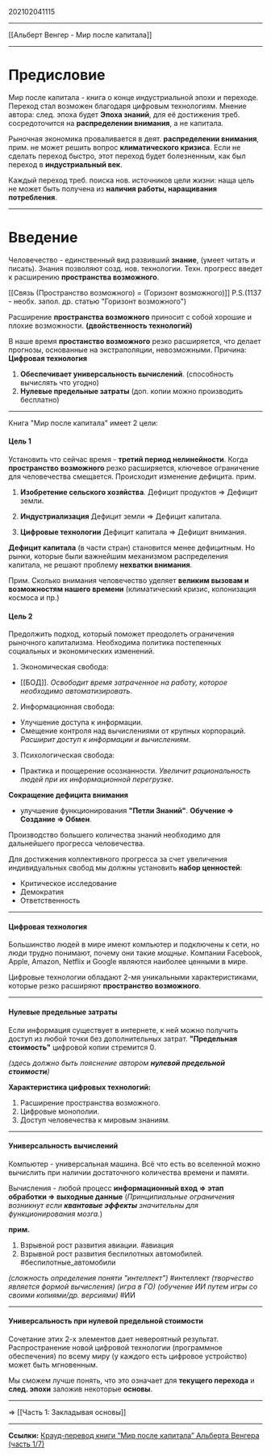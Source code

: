 202102041115
***
[[Альберт Венгер - Мир после капитала]]
***
# Предисловие
Мир после капитала - книга о конце индустриальной эпохи и переходе.
Переход стал возможен благодаря цифровым технологиям.
Мнение автора: след. эпоха будет **Эпоха знаний**, 
для её достижения треб. сосредоточится на **распределении внимания**, 
а не капитала.

Рыночная экономика проваливается в деят. **распределении внимания**, 
прим. не может решить вопрос **климатического кризиса**.
Если не сделать переход быстро, этот переход будет болезненным, 
как был переход в **индустриальный век**.

Каждый переход треб. поиска нов. источников цели жизни:
наща цель не может быть получена из 
**наличия работы, наращивания потребления**.
***
# Введение
Человечество - единственный вид развивший **знание**, 
(умеет читать и писать).
Знания позволяют созд. нов. технологии. 
Техн. прогресс введет к расширению **пространства возможного**.

[[Связь (Пространство возможного) = (Горизонт возможного)]]
P.S.(1137 - необх. запол. др. статью "Горизонт возможного")

Расширение **пространства возможного** 
приносит с собой хорошие и плохие возможности. 
**(двойственность технологий)**

 В наше время **простанство возможного** резко расширяется, 
что делает прогнозы, основанные на экстраполяции, невозможными.
Причина:
**Цифровая технология** 
1. **Обеспечивает универсальность вычислений**.
(способность вычислять что угодно)
2.  **Нулевые предельные затраты**
(доп. копии можно производить бесплатно)
***
Книга "Мир после капитала" имеет 2 цели:
#### Цель 1
Установить что сейчас время - **третий период нелинейности**.
Когда **пространство возможного** резко расширяется,
ключевое ограничение для человечества смещается.
Происходит изменение дефицита.
прим. 
1. **Изобретение сельского хозяйства**.
Дефицит продуктов => Дефицит земли.

2. **Индустриализация**
Дефицит земли => Дефицит капитала.

3. **Цифровые технологии**
Дефицит капитала => Дефицит внимания.

**Дефицит капитала** (в части стран) становится менее дефицитным.
Но рынки, которые были важнейшим механизмом распределения капитала, 
не решают проблему **нехватки внимания**.

Прим.
Сколько внимания человечество уделяет 
**великим вызовам и возможностям нашего времени**
(климатический кризис, колонизация космоса и пр.)
#### Цель 2
Предолжить подход, который поможет преодолеть ограничения рыночного капитализма.
Необходима политика постепенных социальных и экономических изменений.
1. Экономическая свобода: 
- [[БОД]].
*Освободит время затраченное на работу, 
которое необходимо автоматизировать*.
2. Информационная свобода:
- Улучшение доступа к информации. 
- Смещение контроля над вычислениями от крупных корпораций.
*Расширит доступ к информации и вычислениям*.
3. Психологическая свобода:
- Практика и поощерение осознанности.
*Увеличит рациональность людей при их информационной перегрузке*.

**Сокращение дефицита внимания**
- улучшение функционирования **"Петли Знаний"**.
**Обучение => Создание => Обмен**.

Производство большего количества знаний
необходимо для дальнейшего прогресса человечества.

Для достижения коллективного прогресса 
за счет увеличения индивидуальных свобод
мы должны установить **набор ценностей**:
- Критическое исследование
- Демократия
- Ответственность
***
#### Цифровая технология
Большинство людей в мире имеют компьютер и подключены к сети, 
но люди трудно понимают, почему они такие *мощные*.
Компании Facebook, Apple, Amazon, Netflix и Google
являются наиболее ценными в мире.

Цифровые технологии обладают 2-мя уникальными характеристиками, 
которые резко расширяют **пространство возможного**.

***
#### Нулевые предельные затраты
Если информация существует в интернете, 
к ней можно получить доступ из любой точки без дополнительных затрат.
**"Предельная стоимость"** цифровой копии стремится 0.

*(здесь должно быть пояснение автором **нулевой предельной стоимости**)*

**Характеристика цифровых технологий:**
1. Расширение пространства возможного.
2. Цифровые монополии.
3. Доступ человечества к мировым знаниям.


***
#### Универсальность вычислений
Компьютер - универсальная машина. 
Всё что есть во вселенной можно вычислить
при наличии достаточного количества времени и памяти.

Вычисления - любой процесс
**информационный вход => этап обработки => выходные данные**
(*Принципиальные ограничения возникнут если **квантовые эффекты** 
значительны для функционирования мозга.*)

**прим.**
1. Взрывной рост развития авиации.
#авиация 
2. Взрывной рост развития беспилотных автомобилей.
#беспилотные_автомобили

*(сложность определения поняти "интеллект")*
#интеллект
*(творчество является формой вычисления)*
*(игра в ГО)*
*(обучение ИИ путем игры со своими копиями/др. версиями)*
#ИИ

***

#### Универсальность при нулевой предельной стоимости

Сочетание этих 2-х элементов дает невероятный результат. 
Распространение новой цифровой технологии (программное обеспечения)
по всему миру (у каждого есть цифровое устройство) 
может быть мгновенным.

Мы сможем лучше понять, 
что это означает для **текущего перехода** и **след. эпохи**
заложив некоторые **основы**.
***
=> [[Часть 1: Закладывая основы]]
***
**Ссылки:**
[Крауд-перевод книги “Мир после капитала” Альберта Венгера (часть 1/7)](https://habr.com/ru/post/520610/)